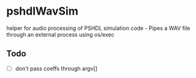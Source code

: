 pshdlWavSim
===========

helper for audio processing of PSHDL simulation code  - Pipes a WAV file through an external process using os/exec


## Todo

- [ ] don't pass coeffs through argv[]
